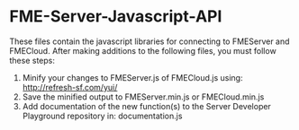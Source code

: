 FME-Server-Javascript-API
=========================

These files contain the javascript libraries for connecting to FMEServer and FMECloud.  After making additions to the following files, you must follow these steps:

1. Minify your changes to FMEServer.js of FMECloud.js using: http://refresh-sf.com/yui/
2. Save the minified output to FMEServer.min.js or FMECloud.min.js
3. Add documentation of the new function(s) to the Server Developer Playground repository in: documentation.js
